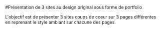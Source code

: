 #Présentation de 3 sites au design original sous forme de portfolio

L'objectif est de présenter 3 sites coups de coeur sur 3 pages différentes en reprenant le style ambiant sur chacune des pages
